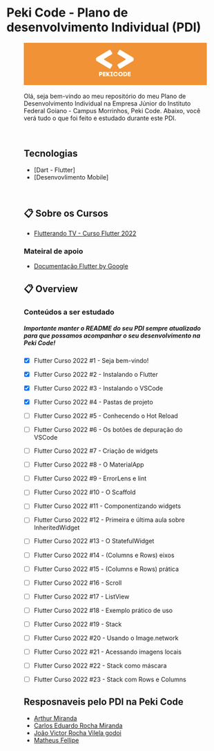 # Peki Code - Plano de desenvolvimento Individual (PDI)

<figure>

  <img src="pekicode.png" alt="peki_code">

<br>

Olá, seja bem-vindo ao meu repositório do meu Plano de Desenvolvimento Individual na Empresa Júnior do Instituto Federal Goiano - Campus Morrinhos, Peki Code. Abaixo, você verá tudo o que foi feito e estudado durante este PDI.

<br>


## Tecnologias 

* [Dart - Flutter]
* [Desenvovlimento Mobile]

<br>

## :clipboard:  Sobre os Cursos 


* [Flutterando TV - Curso Flutter 2022](https://www.youtube.com/watch?v=Wdn6peqH9ZQ&list=PLlBnICoI-g-fuy5jZiCufhFip1BlBswI7)

### Mateiral de apoio

* [Documentação Flutter by Google](https://docs.flutter.dev/get-started/codelab)
  

## :clipboard: Overview

### Conteúdos a ser estudado
##### Importante manter o README do seu PDI sempre atualizado para que possamos acompanhar o seu desenvolvimento na Peki Code!

- [x] Flutter Curso 2022 #1 - Seja bem-vindo!
- [x] Flutter Curso 2022 #2 - Instalando o Flutter
- [x] Flutter Curso 2022 #3 - Instalando o VSCode
- [x] Flutter Curso 2022 #4 - Pastas de projeto
- [ ] Flutter Curso 2022 #5 - Conhecendo o Hot Reload
- [ ] Flutter Curso 2022 #6 - Os botões de depuração do VSCode
- [ ] Flutter Curso 2022 #7 - Criação de widgets
- [ ] Flutter Curso 2022 #8 - O MaterialApp
- [ ] Flutter Curso 2022 #9 - ErrorLens e lint
- [ ] Flutter Curso 2022 #10 - O Scaffold
- [ ] Flutter Curso 2022 #11 - Componentizando widgets
- [ ] Flutter Curso 2022 #12 - Primeira e última aula sobre InheritedWidget
- [ ] Flutter Curso 2022 #13 - O StatefulWidget
- [ ] Flutter Curso 2022 #14 - (Columns e Rows) eixos
- [ ] Flutter Curso 2022 #15 - (Columns e Rows) prática
- [ ] Flutter Curso 2022 #16 - Scroll
- [ ] Flutter Curso 2022 #17 - ListView
- [ ] Flutter Curso 2022 #18 - Exemplo prático de uso
- [ ] Flutter Curso 2022 #19 - Stack
- [ ] Flutter Curso 2022 #20 - Usando o Image.network
- [ ] Flutter Curso 2022 #21 - Acessando imagens locais
- [ ] Flutter Curso 2022 #22 - Stack como máscara
- [ ] Flutter Curso 2022 #23 - Stack com Rows e Columns


## Resposnaveis pelo PDI na Peki Code

* [Arthur Miranda](https://github.com/devarthurmiranda)
* [Carlos Eduardo Rocha Miranda](https://github.com/CarlosERM)
* [João Victor Rocha Vilela godoi](https://github.com/Joao-Victor-RVG)
* [Matheus Fellipe](#)

